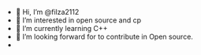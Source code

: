 - 👋 Hi, I’m @filza2112
- 👀 I’m interested in open source and cp
- 🌱 I’m currently learning C++
- 💞️ I’m looking forward for to contribute in Open source.
- 
<!---
filza2112/filza2112 is a ✨ special ✨ repository because its `README.md` (this file) appears on your GitHub profile.
You can click the Preview link to take a look at your changes.
--->
